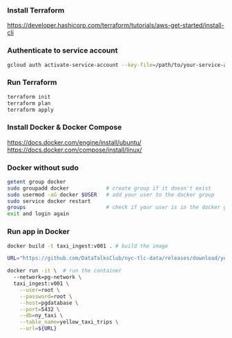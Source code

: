 ### Install Terraform
https://developer.hashicorp.com/terraform/tutorials/aws-get-started/install-cli

### Authenticate to service account
```bash
gcloud auth activate-service-account --key-file=/path/to/your-service-account-key.json
```

### Run Terraform
```bash
terraform init
terraform plan
terraform apply
```

### Install Docker & Docker Compose
https://docs.docker.com/engine/install/ubuntu/
https://docs.docker.com/compose/install/linux/

### Docker without sudo
```bash
getent group docker
sudo groupadd docker            # create group if it doesn't exist
sudo usermod -aG docker $USER   # add your user to the docker group
sudo service docker restart
groups                          # check if your user is in the docker group
exit and login again
```

### Run app in Docker
```bash
docker build -t taxi_ingest:v001 . # build the image

URL="https://github.com/DataTalksClub/nyc-tlc-data/releases/download/yellow/yellow_tripdata_2021-01.csv.gz"

docker run -it \  # run the container
  --network=pg-network \
  taxi_ingest:v001 \
    --user=root \
    --password=root \
    --host=pgdatabase \
    --port=5432 \
    --db=ny_taxi \
    --table_name=yellow_taxi_trips \
    --url=${URL}
```